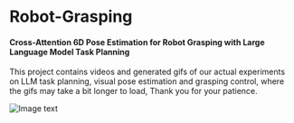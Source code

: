 # Robot-Grasping
#### Cross-Attention 6D Pose Estimation for Robot Grasping with Large Language Model Task Planning

This project contains videos and generated gifs of our actual experiments on LLM task planning, visual pose estimation and grasping control, where the gifs may take a bit longer to load, Thank you for your patience.

 ![Image text](https://github.com/serafly/Robot-Grasping/blob/main/Robot%20Grasping.gif)
